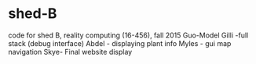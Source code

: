 # shed-B
code for shed B, reality computing (16-456), fall 2015
Guo-Model
Gilli -full stack (debug interface)
Abdel - displaying plant info
Myles - gui map navigation
Skye- Final website display
